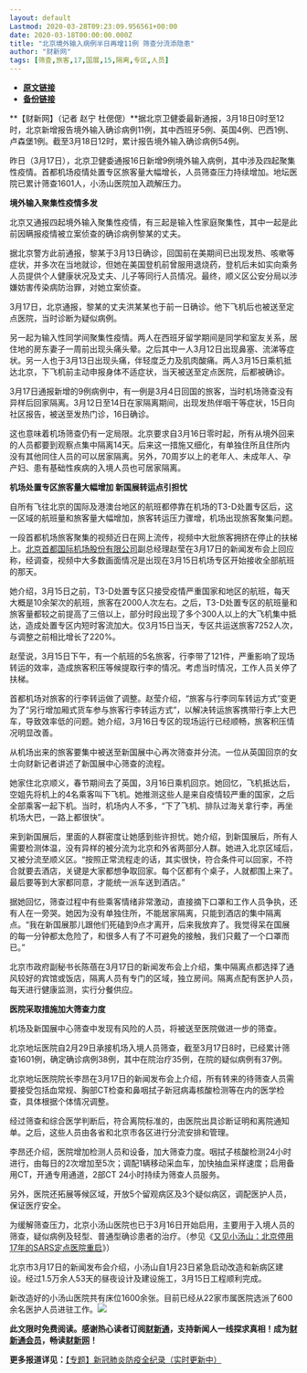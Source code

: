 ```yaml
---
layout: default
Lastmod: 2020-03-28T09:23:09.956561+00:00
date: 2020-03-18T00:00:00.000Z
title: "北京境外输入病例半日再增11例 筛查分流添隐患"
author: "财新网"
tags: [筛查,旅客,17,国展,15,隔离,专区,人员]
---
```


* [**原文链接**](http://www.caixin.com/2020-03-18/101529999.html)
* [**备份链接**](http://archive.ph/feQxH)


**【财新网】（记者 赵宁 杜偲偲）**据北京卫健委最新通报，3月18日0时至12时，北京新增报告境外输入确诊病例11例，其中西班牙5例、英国4例、巴西1例、卢森堡1例。截至3月18日12时，累计报告境外输入确诊病例54例。

昨日（3月17日），北京卫健委通报16日新增9例境外输入病例，其中涉及四起聚集性疫情。首都机场疫情处置专区旅客量大幅增长，人员筛查压力持续增加。地坛医院已累计筛查1601人，小汤山医院加入疏解压力。

**境外输入聚集性疫情多发**

北京又通报四起境外输入聚集性疫情，有三起是输入性家庭聚集性，其中一起是此前因瞒报疫情被立案侦查的确诊病例黎某的丈夫。

据北京警方此前通报，黎某于3月13日确诊，回国前在美期间已出现发热、咳嗽等症状，并多次在当地就诊，但她在美国登机前曾服用退烧药，登机后未如实向乘务人员提供个人健康状况及丈夫、儿子等同行人员情况。最终，顺义区公安分局以涉嫌妨害传染病防治罪，对她立案侦查。

3月17日，北京通报，黎某的丈夫洪某某也于前一日确诊。他下飞机后也被送至定点医院，当时诊断为疑似病例。

另一起为输入性同学间聚集性疫情。两人在西班牙留学期间是同学和室友关系，居住地的房东妻子一周前出现头痛头晕。之后其中一人3月12日出现鼻塞、流涕等症状。另一人也于3月13日出现头痛，伴轻度乏力及肌肉酸痛。两人3月15日乘机抵达北京，下飞机前主动申报身体不适症状，当天被送至定点医院，后都被确诊。

3月17日通报新增的9例病例中，有一例是3月4日回国的旅客，当时机场筛查没有异样后回家隔离。3月12日至14日在家隔离期间，出现发热伴咽干等症状，15日向社区报告，被送至发热门诊，16日确诊。

这也意味着机场筛查仍有一定局限。北京要求自3月16日零时起，所有从境外回来的人员都要到观察点集中隔离14天。后来这一措施又细化，有单独住所且住所内没有其他同住人员的可以居家隔离。另外，70周岁以上的老年人、未成年人、孕产妇、患有基础性疾病的入境人员也可居家隔离。

**机场处置专区旅客量大幅增加 新国展转运点引担忧**

自所有飞往北京的国际及港澳台地区的航班都停靠在机场的T3-D处置专区后，这一区域的航班量和旅客量大幅增加，旅客转运压力骤增，机场出现旅客聚集问题。

一段首都机场旅客聚集的视频近日在网上流传，视频中大批旅客拥挤在停止的扶梯上。[北京首都国际机场股份有限公司](http://search.caixin.com/search/%E5%8C%97%E4%BA%AC%E9%A6%96%E9%83%BD%E5%9B%BD%E9%99%85%E6%9C%BA%E5%9C%BA%E8%82%A1%E4%BB%BD%E6%9C%89%E9%99%90%E5%85%AC%E5%8F%B8.html)副总经理赵莹在3月17日的新闻发布会上回应称，经调查，视频中大多数画面情况是出现在3月15日机场专区开始接收全部航班的那天。

她介绍，3月15日之前，T3-D处置专区只接受疫情严重国家和地区的航班，每天大概是10余架次的航班，旅客在2000人次左右。之后，T3-D处置专区的航班量和旅客量都较之前提高了三倍以上，部分时段出现了多个300人以上的大飞机集中抵达，造成处置专区内短时客流加大。仅3月15日当天，专区共运送旅客7252人次，与调整之前相比增长了220%。

赵莹说，3月15日下午，有一个航班的5名旅客，行李带了121件，严重影响了现场转运的效率，造成旅客积压等候提取行李的情况。考虑当时情况，工作人员关停了扶梯。

首都机场对旅客的行李转运做了调整。赵莹介绍，“旅客与行李同车转运方式”变更为了“另行增加厢式货车参与旅客行李转运方式”，以解决转运旅客携带行李上大巴车，导致效率低的问题。她介绍，3月16日专区的现场运行已经顺畅，旅客积压情况明显改善。

从机场出来的旅客要集中被送至新国展中心再次筛查并分流。一位从英国回京的女士向财新记者讲述了新国展中心筛查的流程。

她家住北京顺义，春节期间去了英国，3月16日乘机回京。她回忆，飞机抵达后，空姐先将机上的4名乘客叫下飞机。她推测这些人是来自疫情较严重的国家，之后全部乘客一起下机。当时，机场内人不多，“下了飞机、排队过海关拿行李，再坐机场大巴，一路上都很快”。

来到新国展后，里面的人群密度让她感到些许担忧。她介绍，到新国展后，所有人需要检测体温，没有异样的被分流为北京和外省两部分人群。她进入北京区域后，又被分流至顺义区。“按照正常流程走的话，其实很快，符合条件可以回家，不符合就要去酒店，关键是大家都想争取回家。每个区都有个桌子，人就都围上来了。最后要等到大家都同意，才能统一派车送到酒店。”

据她回忆，筛查过程中有些乘客情绪非常激动，直接摘下口罩和工作人员争执，还有人在一旁哭。她因为没有单独住所，不能居家隔离，只能到酒店的集中隔离点。“我在新国展那儿跟他们死磕到9点才离开，后来我放弃了。我觉得呆在国展的每一分钟都太危险了，和很多人有了不可避免的接触，我们只戴了一个口罩而已。”

北京市政府副秘书长陈蓓在3月17日的新闻发布会上介绍，集中隔离点都选择了通风较好的宾馆或饭店，隔离人员有专门的区域，独立房间。隔离点配有医护人员，每天进行健康监测，实行分餐供应。

**医院采取措施加大筛查力度**

机场及新国展中心筛查中发现有风险的人员，将被送至医院做进一步的筛查。

北京地坛医院自2月29日承接机场入境人员筛查，截至3月17日8时，已经累计筛查1601例，确定确诊病例38例，其中在院治疗35例，在院的疑似病例有37例。

北京地坛医院院长李昂在3月17日的新闻发布会上介绍，所有转来的待筛查人员需要接受包括血常规、胸部CT检查和鼻咽拭子新冠病毒核酸检测等在内的医学检查，具体根据个体情况调整。

经过筛查和综合医学判断后，符合离院标准的，由医院出具诊断证明和离院通知单。之后，这些人员由各省和北京市各区进行分流安排和管理。

李昂还介绍，医院增加检测人员和设备，加大筛查力度。咽拭子核酸检测24小时进行，由每日的2次增加至5次；调配1辆移动采血车，加快抽血采样速度；启用备用CT，开通专用通道，2部CT 24小时持续为筛查人员服务。

另外，医院还拓展等候区域，开放5个留观病区及3个疑似病区，调配医护人员，保证医疗安全。

为缓解筛查压力，北京小汤山医院也已于3月16日开始启用，主要用于入境人员的筛查，疑似病例及轻型、普通型确诊患者的治疗。（参见《[又见小汤山：北京停用17年的SARS定点医院重启](http://www.caixin.com/2020-03-17/101529391.html)》）

北京市3月17日的新闻发布会介绍，小汤山自1月23日紧急启动改造和新病区建设。经过1.5万余人53天的昼夜设计及建设施工，3月15日工程顺利完成。

新改造好的小汤山医院共有床位1600余张。目前已经从22家市属医院选派了600余名医护人员进驻工作。[![](/images/post/d02a42d9cb3dec9320e5f550278911c7.ico)](http://www.caixin.com/2020-03-18/101529999.html)

**此文限时免费阅读。感谢热心读者订阅[财新通](http://mall.caixin.com/mall/web/product/product.html?id=733&originReferrer=appfree&channelSource=appfree)，支持新闻人一线探求真相！成为[财新通会员](http://mall.caixin.com/mall/web/list/list.html?type=127&originReferrer=appfree&channelSource=appfree)，畅读[财新网](https://datayi.cn/1lnZaaidYRRn)！**

**更多报道详见：**[【专题】新冠肺炎防疫全纪录（实时更新中）](http://m.app.caixin.com/m_topic_detail/1473.html)

